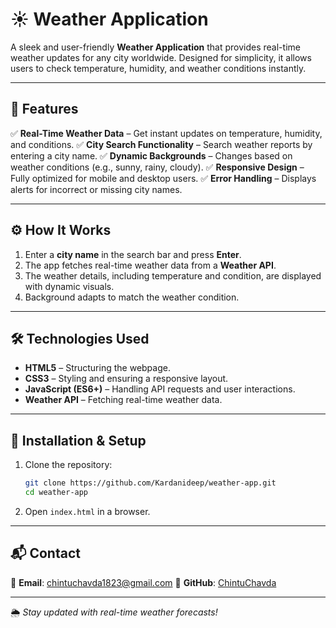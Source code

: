 # ☀️ Weather Application

A sleek and user-friendly **Weather Application** that provides real-time weather updates for any city worldwide. Designed for simplicity, it allows users to check temperature, humidity, and weather conditions instantly.

---

## 🌟 Features
✅ **Real-Time Weather Data** – Get instant updates on temperature, humidity, and conditions.
✅ **City Search Functionality** – Search weather reports by entering a city name.
✅ **Dynamic Backgrounds** – Changes based on weather conditions (e.g., sunny, rainy, cloudy).
✅ **Responsive Design** – Fully optimized for mobile and desktop users.
✅ **Error Handling** – Displays alerts for incorrect or missing city names.

---

## ⚙️ How It Works
1. Enter a **city name** in the search bar and press **Enter**.
2. The app fetches real-time weather data from a **Weather API**.
3. The weather details, including temperature and condition, are displayed with dynamic visuals.
4. Background adapts to match the weather condition.

---

## 🛠️ Technologies Used
- **HTML5** – Structuring the webpage.
- **CSS3** – Styling and ensuring a responsive layout.
- **JavaScript (ES6+)** – Handling API requests and user interactions.
- **Weather API** – Fetching real-time weather data.

---

## 🚀 Installation & Setup
1. Clone the repository:
   ```bash
   git clone https://github.com/Kardanideep/weather-app.git
   cd weather-app
   ```
2. Open `index.html` in a browser.

---

## 📬 Contact
📧 **Email**: [chintuchavda1823@gmail.com](mailto:chintuchavda1823@gmail.com)
🔗 **GitHub**: [ChintuChavda](https://github.com/ChintuChavda)

---

🌦️ *Stay updated with real-time weather forecasts!*
